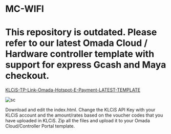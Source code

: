 # MC-WIFI
# This repository is outdated. Please refer to our latest Omada Cloud / Hardware controller template with support for express Gcash and Maya checkout.

[KLCiS-TP-Link-Omada-Hotspot-E-Payment-LATEST-TEMPLATE](https://github.com/darkhoundz/KLCiS-TP-Link-Omada-Hotspot-E-Payment--v2)

![sc](https://github.com/darkhoundz/KLCiS-TP-Link-Omada-Hotspot-E-Payment/assets/28075740/06873159-613d-4ca3-99c8-f3934f7244da)


Download and edit the index.html. Change the KLCiS API Key with your KLCiS account and the amount/rates based on the voucher codes that you have uploaded in KLCiS. Zip all the files and upload it to your Omada Cloud/Controller Portal template.
